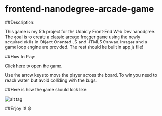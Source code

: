 frontend-nanodegree-arcade-game
===============================

##Description:

This game is my 5th project for the Udaicty Front-End Web Dev nanodgree.  The goal is to create a classic arcage frogger game using the newly acquired skills in Object Oriented JS and HTML5 Canvas.  Images and a game loop engine are provided.  The rest should be built in app.js file!

##How to Play:

Click [here](https://mashablair.github.io/arcade-game/) to open the game.

Use the arrow keys to move the player across the board. To win you need to reach water, but avoid colliding with the bugs.

##Here is how the game should look like:  

![alt tag](https://github.com/mashablair/arcade-game/blob/master/Screen%20Shot%202016-08-17%20at%2012.18.40%20PM.png)

##Enjoy it!  :smile:
